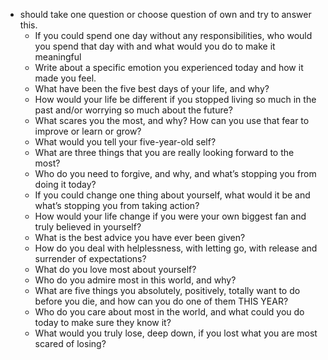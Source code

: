 - should take one question or choose question of own and try to answer this.
	- If you could spend one day without any responsibilities, who would you spend that day with and what would you do to make it meaningful
	- Write about a specific emotion you experienced today and how it made you feel.
	- What have been the five best days of your life, and why?
	- How would your life be different if you stopped living so much in the past and/or worrying so much about the future?
	- What scares you the most, and why? How can you use that fear to improve or learn or grow?
	- What would you tell your five-year-old self?
	- What are three things that you are really looking forward to the most?
	- Who do you need to forgive, and why, and what’s stopping you from doing it today?
	- If you could change one thing about yourself, what would it be and what’s stopping you from taking action?
	- How would your life change if you were your own biggest fan and truly believed in yourself?
	- What is the best advice you have ever been given?
	- How do you deal with helplessness, with letting go, with release and surrender of expectations?
	- What do you love most about yourself?
	- Who do you admire most in this world, and why?
	- What are five things you absolutely, positively, totally want to do before you die, and how can you do one of them THIS YEAR?
	- Who do you care about most in the world, and what could you do today to make sure they know it?
	- What would you truly lose, deep down, if you lost what you are most scared of losing?